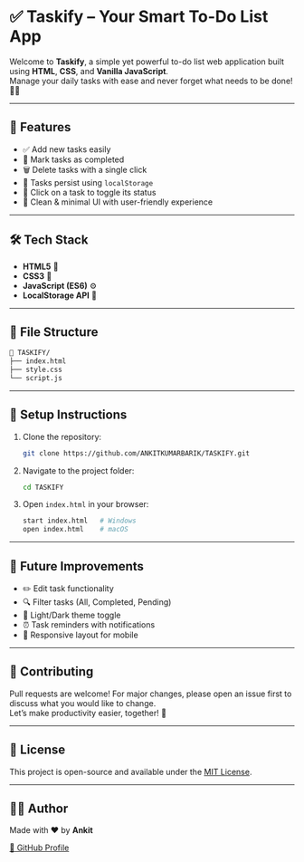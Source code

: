 # ✅ Taskify – Your Smart To-Do List App

Welcome to **Taskify**, a simple yet powerful to-do list web application built using **HTML**, **CSS**, and **Vanilla JavaScript**.  
Manage your daily tasks with ease and never forget what needs to be done! 🧠✨

---

## 🚀 Features

- ✅ Add new tasks easily
- 📂 Mark tasks as completed
- 🗑️ Delete tasks with a single click
- 💾 Tasks persist using `localStorage`
- 🎯 Click on a task to toggle its status
- 🧀 Clean & minimal UI with user-friendly experience

---

## 🛠️ Tech Stack

- **HTML5** 🧱  
- **CSS3** 🎨  
- **JavaScript (ES6)** ⚙️  
- **LocalStorage API** 💾

---

## 📂 File Structure

```bash
📁 TASKIFY/
├── index.html
├── style.css
└── script.js
```

---

## 🔧 Setup Instructions

1. Clone the repository:
   ```bash
   git clone https://github.com/ANKITKUMARBARIK/TASKIFY.git
   ```
2. Navigate to the project folder:
   ```bash
   cd TASKIFY
   ```
3. Open `index.html` in your browser:
   ```bash
   start index.html   # Windows
   open index.html    # macOS
   ```

---

## 🎯 Future Improvements

- ✏️ Edit task functionality
- 🔍 Filter tasks (All, Completed, Pending)
- 🌃 Light/Dark theme toggle
- ⏰ Task reminders with notifications
- 📱 Responsive layout for mobile

---

## 🙌 Contributing

Pull requests are welcome! For major changes, please open an issue first to discuss what you would like to change.  
Let’s make productivity easier, together! 🤝

---

## 📄 License

This project is open-source and available under the [MIT License](LICENSE).

---

## 👨‍💻 Author

Made with ❤️ by **Ankit**

[🔗 GitHub Profile](https://github.com/ANKITKUMARBARIK)

